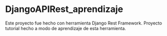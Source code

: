 # DjangoAPIRest_aprendizaje
Este proyecto fue hecho con herramienta Django Rest Framework.
Proyecto tutorial hecho a modo de aprendizaje de esta herramienta. 
